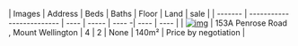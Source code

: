 | Images  | Address | Beds | Baths | Floor | Land | sale |
| ------- | ------------------------- | ---- | ----- | ---- -| ---- | ---- |
| [![img](/home/walter/git/webCrawler/trademe/images/3944369305/1900328816.jpg)](/home/walter/git/webCrawler/trademe/images/3944369305/1900328816.jpg) | 153A Penrose Road , Mount Wellington | 4 | 2 | None | 140m² | Price by negotiation |